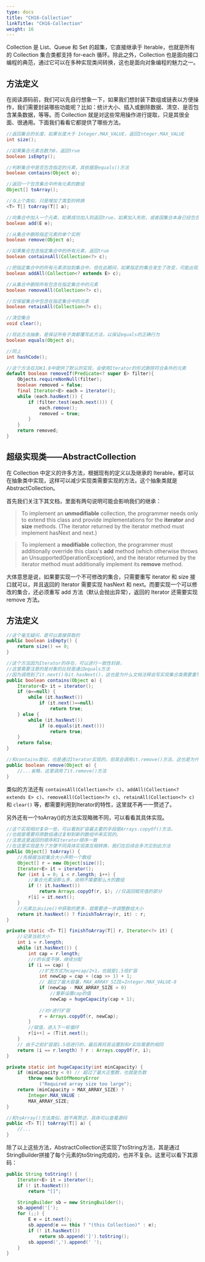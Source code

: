```yaml
---
type: docs
title: "CH16-Collection"
linkTitle: "CH16-Collection"
weight: 16
---
```


Collection 是 List、Queue 和 Set 的超集，它直接继承于 Iterable，也就是所有的 Collection 集合类都支持 for-each 循环。除此之外，Collection 也是面向接口编程的典范，通过它可以在多种实现类间转换，这也是面向对象编程的魅力之一。

## 方法定义

在阅读源码前，我们可以先自行想象一下，如果我们想封装下数组或链表以方便操作，我们需要封装哪些功能呢？比如：统计大小、插入或删除数据、清空、是否包含某条数据，等等。而 Collection 就是对这些常用操作进行提取，只是其很全面、很通用。下面我们看看它都提供了哪些方法。

```java
//返回集合的长度，如果长度大于 Integer.MAX_VALUE，返回Integer.MAX_VALUE
int size();

//如果集合元素总数为0，返回true
boolean isEmpty();

//判断集合中是否包含指定的元素，其依据是equals()方法
boolean contains(Object o);

//返回一个包含集合中所有元素的数组
Object[] toArray();

//与上个类似，只是增加了类型的转换
<T> T[] toArray(T[] a);

//向集合中加入一个元素，如果成功加入则返回true，如果加入失败，或者因集合本身已经包含同个元素而不再加入时，返回false
boolean add(E e);

//从集合中删除指定元素的单个实例
boolean remove(Object o);

//如果集合包含指定集合中的所有元素，返回true
boolean containsAll(Collection<?> c);

//把指定集合中的所有元素添加到集合中，但在此期间，如果指定的集合发生了改变，可能出现意想不到的事情
boolean addAll(Collection<? extends E> c);

//从集合中删除所有包含在指定集合中的元素
boolean removeAll(Collection<?> c);

//仅保留集合中包含在指定集合中的元素
boolean retainAll(Collection<?> c);

//清空集合
void clear();

//将此方法抽象，是保证所有子类都覆写此方法，以保证equals的正确行为
boolean equals(Object o);

//同上
int hashCode();

//这个方法在JDK1.8中提供了默认的实现，会使用Iterator的形式删除符合条件的元素
default boolean removeIf(Predicate<? super E> filter){
    Objects.requireNonNull(filter);
    boolean removed = false;
    final Iterator<E> each = iterator();
    while (each.hasNext()) {
        if (filter.test(each.next())) {
            each.remove();
            removed = true;
        }
    }
    return removed;
}
```

## 超级实现类——AbstractCollection

在 Collection 中定义的许多方法，根据现有的定义以及继承的 Iterable，都可以在抽象类中实现，这样可以减少实现类需要实现的方法，这个抽象类就是 AbstractCollection。

首先我们关注下其文档，里面有两句说明可能会影响我们的继承：

> To implement an **unmodifiable** collection, the programmer needs only to extend this class and provide implementations for the **iterator** and **size** methods.  (The iterator returned by the iterator method must implement hasNext and next.)

> To implement a **modifiable** collection, the programmer must additionally override this class's **add** method (which otherwise throws an UnsupportedOperationException), and the iterator returned by the iterator method must additionally implement its **remove** method.

大体意思是说，如果要实现一个不可修改的集合，只需要重写 iterator 和 size 接口就可以，并且返回的 Iterator 需要实现 hasNext 和 next。而要实现一个可以修改的集合，还必须重写 add 方法（默认会抛出异常），返回的 Iterator 还需要实现 remove 方法。

## 方法定义

```java
//这个毫无疑问，是可以直接获取的
public boolean isEmpty() {
    return size() == 0;
}

//这个方法因为Iterator的存在，可以进行一致性封装，
//这里需要注意的是对象的比较是通过equals方法
//因为调用到了it.next()与it.hasNext()，这也是为什么文档注释会写实现集合类需要重写Iterator的这两个方法。
public boolean contains(Object o) {
    Iterator<E> it = iterator();
    if (o==null) {
        while (it.hasNext())
            if (it.next()==null)
                return true;
    } else {
        while (it.hasNext())
            if (o.equals(it.next()))
                return true;
    }
    return false;
}

//和contains类似，也是通过Iterator实现的，但其会调用it.remove()方法，这也是为什么文档注释会写实现可以修改的集合类时需要重写Iterator的remove方法。
public boolean remove(Object o) {
    //...省略，这里调用了it.remove()方法
}
```

类似的方法还有 `containsAll(Collection<?> c)`、`addAll(Collection<? extends E> c)`、`removeAll(Collection<?> c)`、`retainAll(Collection<?> c)`和 `clear()` 等，都需要利用到Iterator的特性，这里就不再一一赘述了。

另外还有一个toArray()的方法实现略微不同，可以看看其具体实现。

```java
//这个实现相对复杂一些，可以看到扩容最主要的手段是Arrays.copyOf()方法，
//也就是需要将原数组通过复制到新的数组中来实现的。
//注意这里返回的顺序和Iterator顺序一致
//在这里实现是为了方便不同具体实现类互相转换，我们在后续会多次见到此方法
public Object[] toArray() {
    //先根据当前集合大小声明一个数组
    Object[] r = new Object[size()];
    Iterator<E> it = iterator();
    for (int i = 0; i < r.length; i++) {
        //集合元素没那么多，说明不需要那么大的数组
        if (! it.hasNext()) 
            return Arrays.copyOf(r, i); //仅返回赋完值的部分
        r[i] = it.next();
    }
    //元素比从size()中获取的更多，就需要进一步调整数组大小
    return it.hasNext() ? finishToArray(r, it) : r;
}

private static <T> T[] finishToArray(T[] r, Iterator<?> it) {
    //记录当前大小
    int i = r.length;
    while (it.hasNext()) {
        int cap = r.length;
        //r的长度不够，继续分配
        if (i == cap) {
            //扩充方式为cap+cap/2+1，也就是1.5倍扩容
            int newCap = cap + (cap >> 1) + 1;
            // 超过了最大容量，MAX_ARRAY_SIZE=Integer.MAX_VALUE-8
            if (newCap - MAX_ARRAY_SIZE > 0)
                //重新设置cap的值
                newCap = hugeCapacity(cap + 1);
            
            //对r进行扩容
            r = Arrays.copyOf(r, newCap);
        }
        //赋值，进入下一轮循环
        r[i++] = (T)it.next();
    }
    // 由于之前扩容是1.5倍进行的，最后再将其设置到和r实际需要的相同
    return (i == r.length) ? r : Arrays.copyOf(r, i);
}

private static int hugeCapacity(int minCapacity) {
    if (minCapacity < 0) // 超过了最大正整数，也就是负数
        throw new OutOfMemoryError
            ("Required array size too large");
    return (minCapacity > MAX_ARRAY_SIZE) ?
        Integer.MAX_VALUE :
        MAX_ARRAY_SIZE;
}

//和toArray()方法类似，就不再赘述，具体可以查看源码
public <T> T[] toArray(T[] a) {
    //...
}
```

除了以上这些方法，AbstractCollection还实现了toString方法，其是通过StringBuilder拼接了每个元素的toString完成的，也并不复杂。这里可以看下其源码：

```java
public String toString() {
    Iterator<E> it = iterator();
    if (! it.hasNext())
        return "[]";

    StringBuilder sb = new StringBuilder();
    sb.append('[');
    for (;;) {
        E e = it.next();
        sb.append(e == this ? "(this Collection)" : e);
        if (! it.hasNext())
            return sb.append(']').toString();
        sb.append(',').append(' ');
    }
}
```

